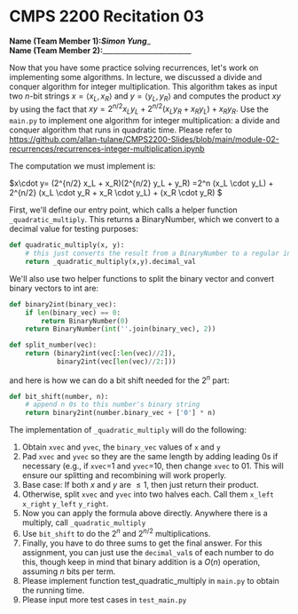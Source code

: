# CMPS 2200  Recitation 03

**Name (Team Member 1):**_____Simon Yung______  
**Name (Team Member 2):**_________________________


Now that you have some practice solving recurrences, let's work on implementing some algorithms. In lecture, we discussed a divide and conquer algorithm for integer multiplication. This algorithm takes as input two $n$-bit strings $x = \langle x_L, x_R\rangle$ and $y=\langle y_L, y_R\rangle$ and computes the product $xy$ by using the fact that $xy = 2^{n/2}x_Ly_L + 2^{n/2}(x_Ly_R+x_Ry_L) + x_Ry_R.$ Use the `main.py` to implement one algorithm for integer multiplication: a divide and conquer algorithm that runs in quadratic time. Please refer to https://github.com/allan-tulane/CMPS2200-Slides/blob/main/module-02-recurrences/recurrences-integer-multiplication.ipynb

The computation we must implement is:

$x\cdot y= (2^{n/2} x_L + x_R)(2^{n/2} y_L + y_R)  =2^n (x_L \cdot y_L) + 2^{n/2} (x_L \cdot y_R + x_R \cdot y_L) + (x_R \cdot y_R) $

    
First, we'll define our entry point, which calls a helper function `_quadratic_multiply`. This returns a BinaryNumber, which we convert to a decimal value for testing purposes:

```python
def quadratic_multiply(x, y):
    # this just converts the result from a BinaryNumber to a regular int
    return _quadratic_multiply(x,y).decimal_val
```

We'll also use two helper functions to split the binary vector and convert binary vectors to int are:

```python
def binary2int(binary_vec): 
    if len(binary_vec) == 0:
        return BinaryNumber(0)
    return BinaryNumber(int(''.join(binary_vec), 2))

def split_number(vec):
    return (binary2int(vec[:len(vec)//2]),
            binary2int(vec[len(vec)//2:]))
```

and here is how we can do a bit shift needed for the $2^n$ part:

```python
def bit_shift(number, n):
    # append n 0s to this number's binary string
    return binary2int(number.binary_vec + ['0'] * n)
```

The implementation of `_quadratic_multiply` will do the following:

1. Obtain `xvec` and `yvec`, the `binary_vec` values of `x` and `y`
2. Pad `xvec` and `yvec` so they are the same length by adding leading 0s if necessary (e.g., if `xvec`=1 and `yvec`=10, then change `xvec` to 01. This will ensure our splitting and recombining will work properly.
3. Base case: If both $x$ and $y$ are $\le 1$, then just return their product.
4. Otherwise, split `xvec` and `yvec` into two halves each. Call them `x_left` `x_right` `y_left` `y_right`.
5. Now you can apply the formula above directly. Anywhere there is a multiply, call `_quadratic_multiply`
6. Use `bit_shift` to do the $2^n$ and $2^{n/2}$ multiplications.
7. Finally, you have to do three sums to get the final answer. For this assignment, you can just use the `decimal_val`s of each number to do this, though keep in mind that binary addition is a $O(n)$ operation, assuming $n$ bits per term.
8. Please implement function test_quadratic_multiply in `main.py` to obtain the running time.
9. Please input more test cases in `test_main.py`

